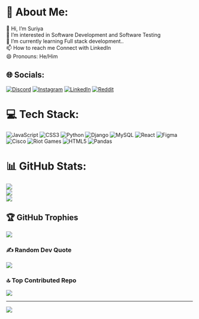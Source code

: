 # 💫 About Me:
👋 Hi, I’m Suriya<br>👀 I’m interested in Software Development and Software Testing<br>🌱 I’m currently learning Full stack development..<br>📫 How to reach me Connect with LinkedIn <br>😄 Pronouns: He/Him


## 🌐 Socials:
[![Discord](https://img.shields.io/badge/Discord-%237289DA.svg?logo=discord&logoColor=white)](https://discord.gg/suriya7) [![Instagram](https://img.shields.io/badge/Instagram-%23E4405F.svg?logo=Instagram&logoColor=white)](https://instagram.com/thesuriya.me) [![LinkedIn](https://img.shields.io/badge/LinkedIn-%230077B5.svg?logo=linkedin&logoColor=white)](https://linkedin.com/in/https://www.linkedin.com/in/suriya-developer/) [![Reddit](https://img.shields.io/badge/Reddit-%23FF4500.svg?logo=Reddit&logoColor=white)](https://reddit.com/user/u/OutrageousSwimmer940) 

# 💻 Tech Stack:
![JavaScript](https://img.shields.io/badge/javascript-%23323330.svg?style=for-the-badge&logo=javascript&logoColor=%23F7DF1E) ![CSS3](https://img.shields.io/badge/css3-%231572B6.svg?style=for-the-badge&logo=css3&logoColor=white) ![Python](https://img.shields.io/badge/python-3670A0?style=for-the-badge&logo=python&logoColor=ffdd54) ![Django](https://img.shields.io/badge/django-%23092E20.svg?style=for-the-badge&logo=django&logoColor=white) ![MySQL](https://img.shields.io/badge/mysql-4479A1.svg?style=for-the-badge&logo=mysql&logoColor=white) ![React](https://img.shields.io/badge/react-%2320232a.svg?style=for-the-badge&logo=react&logoColor=%2361DAFB) ![Figma](https://img.shields.io/badge/figma-%23F24E1E.svg?style=for-the-badge&logo=figma&logoColor=white) ![Cisco](https://img.shields.io/badge/cisco-%23049fd9.svg?style=for-the-badge&logo=cisco&logoColor=black) ![Riot Games](https://img.shields.io/badge/riotgames-D32936.svg?style=for-the-badge&logo=riotgames&logoColor=white) ![HTML5](https://img.shields.io/badge/html5-%23E34F26.svg?style=for-the-badge&logo=html5&logoColor=white) ![Pandas](https://img.shields.io/badge/pandas-%23150458.svg?style=for-the-badge&logo=pandas&logoColor=white)
# 📊 GitHub Stats:
![](https://github-readme-stats.vercel.app/api?username=Suriya-7&theme=dark&hide_border=false&include_all_commits=true&count_private=true)<br/>
![](https://github-readme-streak-stats.herokuapp.com/?user=Suriya-7&theme=dark&hide_border=false)<br/>
![](https://github-readme-stats.vercel.app/api/top-langs/?username=Suriya-7&theme=dark&hide_border=false&include_all_commits=true&count_private=true&layout=compact)

## 🏆 GitHub Trophies
![](https://github-profile-trophy.vercel.app/?username=Suriya-7&theme=radical&no-frame=false&no-bg=false&margin-w=4)

### ✍️ Random Dev Quote
![](https://quotes-github-readme.vercel.app/api?type=horizontal&theme=radical)

### 🔝 Top Contributed Repo
![](https://github-contributor-stats.vercel.app/api?username=Suriya-7&limit=5&theme=dark&combine_all_yearly_contributions=true)

---
[![](https://visitcount.itsvg.in/api?id=Suriya-7&icon=0&color=0)](https://visitcount.itsvg.in)

<!-- Proudly created with GPRM ( https://gprm.itsvg.in ) -->
